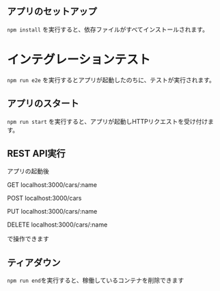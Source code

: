 ## アプリのセットアップ
`npm install` を実行すると、依存ファイルがすべてインストールされます。

# インテグレーションテスト
`npm run e2e` を実行するとアプリが起動したのちに、テストが実行されます。

## アプリのスタート
`npm run start` を実行すると、アプリが起動しHTTPリクエストを受け付けます。

## REST API実行
アプリの起動後

GET localhost:3000/cars/:name

POST localhost:3000/cars

PUT localhost:3000/cars/:name

DELETE localhost:3000/cars/:name

で操作できます

## ティアダウン
`npm run end`を実行すると、稼働しているコンテナを削除できます
